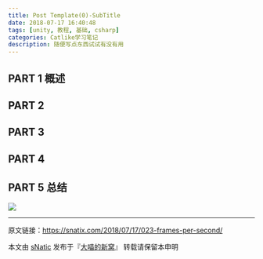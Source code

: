 ```yaml
---
title: Post Template(0)-SubTitle
date: 2018-07-17 16:40:48
tags: [unity, 教程, 基础, csharp]
categories: Catlike学习笔记
description: 随便写点东西试试有没有用
---
```



<!--more-->

## PART 1 概述

## PART 2 

## PART 3 

## PART 4

## PART 5 总结

![](http://ojgpkbakj.bkt.clouddn.com/.png)

---

原文链接：https://snatix.com/2018/07/17/023-frames-per-second/

本文由 [sNatic](https://github.com/sNaticY) 发布于『[大喵的新窝](https://snatix.com)』 转载请保留本申明